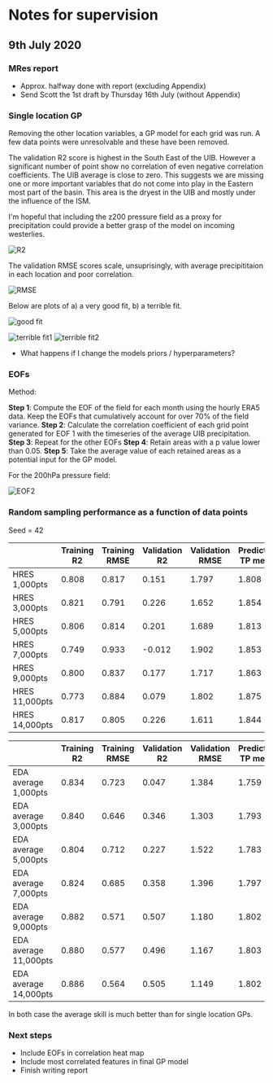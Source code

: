 # Notes for supervision

## 9th July 2020

### MRes report

* Approx. halfway done with report (excluding Appendix)
* Send Scott the 1st draft by Thursday 16th July (without Appendix)

### Single location GP

Removing the other location variables, a GP model for each grid was run. A few data points were unresolvable and these have been removed.

The validation R2 score is highest in the South East of the UIB. However a significant number of point show no correlation of even negative correlation coefficients. The UIB average is close to zero. This suggests we are missing one or more important variables that do not come into play in the Eastern most part of the basin. This area is the dryest in the UIB and mostly under the influence of the ISM.

I'm hopeful that including the z200 pressure field as a proxy for precipitation could provide a better grasp of the model on incoming westerlies.

![R2](https://dl.dropboxusercontent.com/s/9o4twh3yo1c43bm/Screenshot%202020-07-07%20at%2014.15.14.png?dl=0)

The validation RMSE scores scale, unsuprisingly, with average precipititaion in each location and poor correlation.

![RMSE](https://dl.dropboxusercontent.com/s/grso2ruowmicokp/Screenshot%202020-07-07%20at%2014.14.54.png?dl=0)

Below are plots of a) a very good fit, b) a terrible fit.

![good fit](https://dl.dropboxusercontent.com/s/epq1eyimpr8k7xj/Screenshot%202020-07-06%20at%2021.44.25.png?dl=0)

![terrible fit1](https://dl.dropboxusercontent.com/s/cq2b4vyqbn8o7h7/Screenshot%202020-07-07%20at%2014.47.44.png?dl=0)
![terrible fit2](https://dl.dropboxusercontent.com/s/s5v6u67og7blcch/Screenshot%202020-07-07%20at%2014.43.15.png?dl=0)

* What happens if I change the models priors / hyperparameters?

### EOFs

Method:

__Step 1__: Compute the EOF of the field for each month using the hourly ERA5 data. Keep the EOFs that cumulatively account for over 70% of the field variance.
__Step 2__: Calculate the correlation coefficient of each grid point generated for EOF 1 with the timeseries of the average UIB precipitation. 
__Step 3__: Repeat for the other EOFs
__Step 4__: Retain areas with a p value lower than 0.05.
__Step 5__: Take the average value of each retained areas as a potential input for the GP model.

For the 200hPa pressure field:

![EOF2](https://dl.dropboxusercontent.com/s/p3gte4q7wlljbui/Screenshot%202020-07-08%20at%2020.28.22.png?dl=0)

### Random sampling performance as a function of data points

Seed = 42

|               | Training R2 | Training RMSE | Validation R2 | Validation RMSE | Predicted TP mean | Predicted TP std |
| ------------- | ----------- | ------------- | ------------- | --------------- | ----------------- | ---------------- |
| HRES 1,000pts | 0.808 | 0.817 | 0.151 | 1.797 | 1.808 | 2.544 |
| HRES 3,000pts | 0.821 | 0.791 | 0.226 | 1.652 | 1.854 | 2.487 |
| HRES 5,000pts | 0.806 | 0.814 | 0.201 | 1.689 | 1.813 | 2.515 |
| HRES 7,000pts | 0.749 | 0.933 | -0.012 | 1.902 | 1.853 | 2.434 |
| HRES 9,000pts | 0.800 | 0.837 | 0.177 | 1.717 | 1.863 | 2.534 |
| HRES 11,000pts| 0.773 | 0.884 | 0.079 | 1.802 | 1.875 | 2.412 |
| HRES 14,000pts| 0.817 | 0.805 | 0.226 | 1.611 | 1.844 | 2.517 |

|               | Training R2 | Training RMSE | Validation R2 | Validation RMSE | Predicted TP mean | Predicted TP std |
| ------------- | ----------- | ------------- | ------------- | --------------- | ----------------- | ---------------- |
| EDA average 1,000pts | 0.834 | 0.723 | 0.047 | 1.384 | 1.759 | 2.415 |
| EDA average 3,000pts | 0.840 | 0.646 | 0.346 | 1.303 | 1.793 | 2.470 |
| EDA average 5,000pts | 0.804 | 0.712 | 0.227 | 1.522 | 1.783 | 2.434 |
| EDA average 7,000pts | 0.824 | 0.685 | 0.358 | 1.396 | 1.797 | 2.431 |
| EDA average 9,000pts | 0.882 | 0.571 | 0.507 | 1.180 | 1.802 | 1.936 |
| EDA average 11,000pts| 0.880 | 0.577 | 0.496 | 1.167 | 1.803 | 2.318 |
| EDA average 14,000pts| 0.886 | 0.564 | 0.505 | 1.149 | 1.802 | 2.253 |

In both case the average skill is much better than for single location GPs.

### Next steps

* Include EOFs in correlation heat map
* Include most correlated features in final GP model
* Finish writing report
